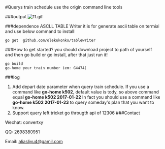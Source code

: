 #Querys train schedule use the origin command line tools


###output
![11.gif](https://ooo.0o0.ooo/2017/01/22/5884535ec76c2.gif)


###dependence
ASCLL TABLE Writer it is for generate ascii table on termial
and use below command to install

```
go get  github.com/olekukonko/tablewriter
```

###How to get started?
you should download project to path of yourself and then go build or go install, after that just run it!

```
go build 
go-home your train number (em: G4474)
```

###log

1. Add depart date parameter when query train schedule.
If you use a command like **go-home k502**, default value is tody,
so above command equal **go-home k502 2017-01-22**
In fact you should use a command like **go-home k502 2017-01-23** to query someday's plan that you want to know. 
2. Support query left tricket go througth api of 12306 
###Contact

Wechat: convertxy

QQ: 2698380951

Email: aliasliyu4@gamil.com
